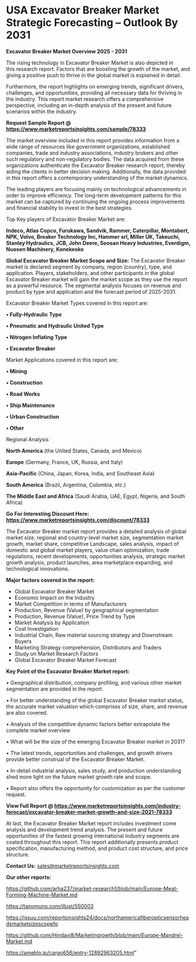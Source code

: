 # USA  Excavator Breaker Market Strategic Forecasting – Outlook By 2031

<Strong> Excavator Breaker Market Overview 2025 - 2031</strong>

The rising technology in Excavator Breaker Market is also depicted in this research report. Factors that are boosting the growth of the market, and giving a positive push to thrive in the global market is explained in detail.

Furthermore, the report highlights on emerging trends, significant drivers, challenges, and opportunities, providing all necessary data for thriving in the industry. This report market research offers a comprehensive perspective, including an in-depth analysis of the present and future scenarios within the industry.

<strong>Request Sample Report @ <a href=https://www.marketreportsinsights.com/sample/78333>https://www.marketreportsinsights.com/sample/78333</a></strong>

The market overview included in this report provides information from a wide range of resources like government organizations, established companies, trade and industry associations, industry brokers and other such regulatory and non-regulatory bodies. The data acquired from these organizations authenticate the Excavator Breaker research report, thereby aiding the clients in better decision making. Additionally, the data provided in this report offers a contemporary understanding of the market dynamics.

The leading players are focusing mainly on technological advancements in order to improve efficiency. The long-term development patterns for this market can be captured by continuing the ongoing process improvements and financial stability to invest in the best strategies.

Top Key players of Excavator Breaker Market are:

<strong>Indeco, Atlas Copco, Furukawa, Sandvik, Rammer, Caterpillar, Montabert, NPK, Volvo, Breaker Technology Inc, Hammer srl, Miller UK, Takeuchi, Stanley Hydraulics, JCB, John Deere, Soosan Heavy Industries, Everdigm, Nuosen Machinery, Konekesko</strong>

<strong><b>Global Excavator Breaker Market Scope and Size:</b></strong>
The Excavator Breaker market is declared segment by company, region (country), type, and application. Players, stakeholders, and other participants in the global Excavator Breaker market will gain the market scope as they use the report as a powerful resource. The segmental analysis focuses on revenue and product by type and application and the forecast period of 2025-2031.

Excavator Breaker Market Types covered in this report are:

<strong>• Fully-Hydraulic Type

• Pneumatic and Hydraulic United Type

• Nitrogen Inflating Type

• Excavator Breaker</strong>

Market Applications covered in this report are:

<strong>• Mining

• Construction

• Road Works

• Ship Maintenance

• Urban Construction

• Other</strong> 

Regional Analysis

<strong>North America</strong> (the United States, Canada, and Mexico)

<strong>Europe</strong> (Germany, France, UK, Russia, and Italy)

<strong>Asia-Pacific</strong> (China, Japan, Korea, India, and Southeast Asia)

<strong>South America</strong> (Brazil, Argentina, Colombia, etc.)

<strong>The Middle East and Africa</strong> (Saudi Arabia, UAE, Egypt, Nigeria, and South Africa)

<strong>Go For Interesting Discount Here: <a href=https://www.marketreportsinsights.com/discount/78333>https://www.marketreportsinsights.com/discount/78333</a></strong>

The Excavator Breaker market report provides a detailed analysis of global market size, regional and country-level market size, segmentation market growth, market share, competitive Landscape, sales analysis, impact of domestic and global market players, value chain optimization, trade regulations, recent developments, opportunities analysis, strategic market growth analysis, product launches, area marketplace expanding, and technological innovations.

<strong><b>Major factors covered in the report:</b></strong>
<ul>
  <li>Global Excavator Breaker Market </li>
  <li>Economic Impact on the Industry</li>
  <li>Market Competition in terms of Manufacturers</li>
  <li>Production, Revenue (Value) by geographical segmentation</li>
  <li>Production, Revenue (Value), Price Trend by Type</li>
  <li>Market Analysis by Application</li>
  <li>Cost Investigation</li>
  <li>Industrial Chain, Raw material sourcing strategy and Downstream Buyers</li>
  <li>Marketing Strategy comprehension, Distributors and Traders</li>
  <li>Study on Market Research Factors</li>
  <li>Global Excavator Breaker Market Forecast</li>
</ul>

<strong><b>Key Point of the Excavator Breaker Market report:</b></strong>

• Geographical distribution, company profiling, and various other market segmentation are provided in the report.

• For better understanding of the global Excavator Breaker market status, the accurate market valuation which comprises of size, share, and revenue are also covered.

• Analysis of the competitive dynamic factors better extrapolate the complete market overview

• What will be the size of the emerging Excavator Breaker market in 2031?

• The latest trends, opportunities and challenges, and growth drivers provide better construal of the Excavator Breaker Market.

• In-detail industrial analysis, sales study, and production understanding shed more light on the future market growth rate and scope.

• Report also offers the opportunity for customization as per the customer request.

<strong><b>View Full Report @ <a href=https://www.marketreportsinsights.com/industry-forecast/excavator-breaker-market-growth-and-size-2021-78333>https://www.marketreportsinsights.com/industry-forecast/excavator-breaker-market-growth-and-size-2021-78333</a></b></strong>


At last, the Excavator Breaker Market report includes investment come analysis and development trend analysis. The present and future opportunities of the fastest growing international industry segments are coated throughout this report. This report additionally presents product specification, manufacturing method, and product cost structure, and price structure.

<strong>Contact Us:</strong>
sales@marketreportsinsights.com

<strong>Our other reports:</strong>

<a href=https://github.com/arha237/market-research1/blob/main/Europe-Meat-Forming-Machine-Market.md>https://github.com/arha237/market-research1/blob/main/Europe-Meat-Forming-Machine-Market.md</a>

<a href=https://tanomuno.com/illust/550003>https://tanomuno.com/illust/550003</a>

<a href=https://issuu.com/reportsinsights24/docs/northamericafiberopticsensorheadsmarketsizescopefo>https://issuu.com/reportsinsights24/docs/northamericafiberopticsensorheadsmarketsizescopefo</a>

<a href=https://github.com/Hindavi8/Marketingrowth/blob/main/Europe-Mandrel-Market.md>https://github.com/Hindavi8/Marketingrowth/blob/main/Europe-Mandrel-Market.md</a>

<a href=https://ameblo.jp/cargo656/entry-12892963205.html>https://ameblo.jp/cargo656/entry-12892963205.html</a>"
